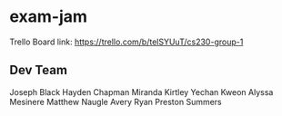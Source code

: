 # exam-jam

Trello Board link: https://trello.com/b/telSYUuT/cs230-group-1

## Dev Team
Joseph Black
Hayden Chapman
Miranda Kirtley
Yechan Kweon
Alyssa Mesinere
Matthew Naugle
Avery Ryan
Preston Summers

